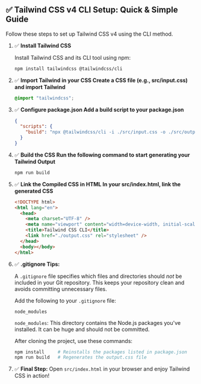 ## ✅ Tailwind CSS v4 CLI Setup: Quick & Simple Guide

Follow these steps to set up Tailwind CSS v4 using the CLI method.

1.  ✅ **Install Tailwind CSS**

    Install Tailwind CSS and its CLI tool using npm:

    ```bash
    npm install tailwindcss @tailwindcss/cli
    ```

2.  ✅ **Import Tailwind in your CSS Create a CSS file (e.g., src/input.css) and import Tailwind**

    ```css
    @import "tailwindcss";
    ```

3.  ✅ **Configure package.json Add a build script to your package.json**

    ```json
    {
      "scripts": {
        "build": "npx @tailwindcss/cli -i ./src/input.css -o ./src/output.css --watch"
      }
    }
    ```

4.  ✅ **Build the CSS Run the following command to start generating your Tailwind Output**

    ```bash
    npm run build
    ```

5.  ✅ **Link the Compiled CSS in HTML In your src/index.html, link the generated CSS**

    ```html
    <!DOCTYPE html>
    <html lang="en">
      <head>
        <meta charset="UTF-8" />
        <meta name="viewport" content="width=device-width, initial-scale=1.0" />
        <title>Tailwind CSS CLI</title>
        <link href="./output.css" rel="stylesheet" />
      </head>
      <body></body>
    </html>
    ```

6.  ✅ **.gitignore Tips:**

    A `.gitignore` file specifies which files and directories should _not_ be included in your Git repository. This keeps your repository clean and avoids committing unnecessary files.

    Add the following to your `.gitignore` file:

    ```
    node_modules
    ```

    `node_modules`: This directory contains the Node.js packages you've installed. It can be huge and should not be committed.

    After cloning the project, use these commands:

    ```bash
    npm install     # Reinstalls the packages listed in package.json
    npm run build   # Regenerates the output.css file
    ```

7.  ✅ **Final Step:** Open `src/index.html` in your browser and enjoy Tailwind CSS in action!
